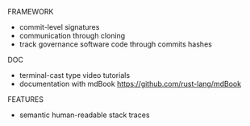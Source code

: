 
FRAMEWORK
- commit-level signatures
- communication through cloning
- track governance software code through commits hashes

DOC
- terminal-cast type video tutorials
- documentation with mdBook https://github.com/rust-lang/mdBook

FEATURES
- semantic human-readable stack traces
